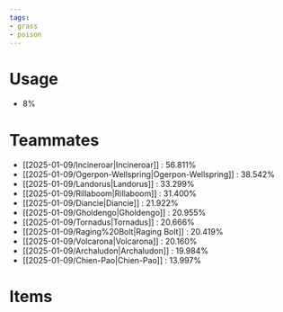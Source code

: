```yaml
---
tags:
- grass
- poison
---
```

# Usage
- 8%
# Teammates
- [[2025-01-09/Incineroar|Incineroar]] : 56.811%
- [[2025-01-09/Ogerpon-Wellspring|Ogerpon-Wellspring]] : 38.542%
- [[2025-01-09/Landorus|Landorus]] : 33.299%
- [[2025-01-09/Rillaboom|Rillaboom]] : 31.400%
- [[2025-01-09/Diancie|Diancie]] : 21.922%
- [[2025-01-09/Gholdengo|Gholdengo]] : 20.955%
- [[2025-01-09/Tornadus|Tornadus]] : 20.666%
- [[2025-01-09/Raging%20Bolt|Raging Bolt]] : 20.419%
- [[2025-01-09/Volcarona|Volcarona]] : 20.160%
- [[2025-01-09/Archaludon|Archaludon]] : 19.984%
- [[2025-01-09/Chien-Pao|Chien-Pao]] : 13.997%
# Items